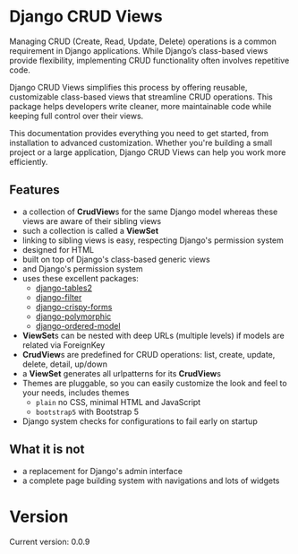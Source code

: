 # Django CRUD Views

Managing CRUD (Create, Read, Update, Delete) operations is a common requirement in Django applications. While Django’s
class-based views provide flexibility, implementing CRUD functionality often involves repetitive code.

Django CRUD Views simplifies this process by offering reusable, customizable class-based views that streamline CRUD
operations. This package helps developers write cleaner, more maintainable code while keeping full control over their
views.

This documentation provides everything you need to get started, from installation to advanced customization. Whether
you're building a small project or a large application, Django CRUD Views can help you work more efficiently.

## Features

- a collection of **CrudView**s for the same Django model whereas these views are aware of their sibling views
- such a collection is called a **ViewSet**
- linking to sibling views is easy, respecting Django's permission system
- designed for HTML
- built on top of Django's class-based generic views
- and Django's permission system
- uses these excellent packages:
    - [django-tables2](https://django-tables2.readthedocs.io/en/latest/)
    - [django-filter](https://django-filter.readthedocs.io/en/stable/)
    - [django-crispy-forms](https://django-crispy-forms.readthedocs.io/en/latest/)
    - [django-polymorphic](https://django-polymorphic.readthedocs.io/en/stable/)
    - [django-ordered-model](https://github.com/django-ordered-model/django-ordered-model)
- **ViewSet**s can be nested with deep URLs (multiple levels) if models are related via ForeignKey
- **CrudView**s are predefined for CRUD operations: list, create, update, delete, detail, up/down
- a **ViewSet** generates all urlpatterns for its **CrudView**s
- Themes are pluggable, so you can easily customize the look and feel to your needs, includes themes
    - `plain` no CSS, minimal HTML and JavaScript
    - `bootstrap5` with Bootstrap 5
- Django system checks for configurations to fail early on startup

## What it is not

- a replacement for Django's admin interface
- a complete page building system with navigations and lots of widgets

# Version

Current version: 0.0.9
